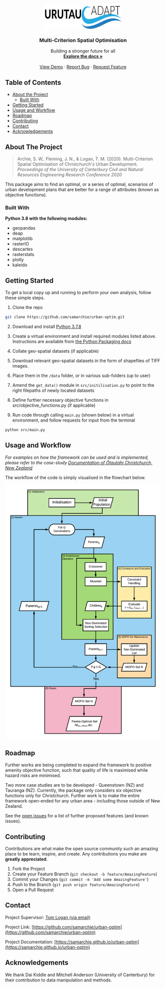 <br />
<p align="center">
  <a href="https://github.com/samarchie/urban-optim">
    <img src="docs/urutau-logo.svg" alt="Logo" width="250" height="80">
  </a>

  <h3 align="center">Multi-Criterion Spatial Optimisation</h3>

  <p align="center">
    Building a stronger future for all
    <br />
    <a href="http://urutau.co.nz/research/spatial_optimization"><strong>Explore the docs »</strong></a>
    <br />
    <br />
    <a href="https://samarchie.github.io/urban-optim">View Demo</a>
    ·
    <a href="https://github.com/samarchie/urban-optim/issues">Report Bug</a>
    ·
    <a href="https://github.com/samarchie/urban-optim/issues">Request Feature</a>
  </p>
</p>



## Table of Contents

* [About the Project](#about-the-project)
  * [Built With](#built-with)
* [Getting Started](#getting-started)
* [Usage and Workflow](#usage-and-workflow)
* [Roadmap](#roadmap)
* [Contributing](#contributing)
* [Contact](#contact)
* [Acknowledgements](#acknowledgements)



## About The Project

> Archie, S. W,. Fleming, J. N., & Logan, T. M. (2020).  Multi-Criterion Spatial Optimisation of Christchurch's Urban Development. *Proceedings of the University of Canterbury Civil and Natural Resources Engineering Research Conference 2020*

This package aims to find an optimal, or a series of optimal, scenarios of urban development plans that are better for a range of attributes (known as objective functions).

### Built With
**Python 3.8 with the following modules:**

* []() geopandas
* []() deap
* []() matplotlib
* []() rasterIO
* []() descartes
* []() rasterstats
* []() plotly
* []() kaleido


## Getting Started

To get a local copy up and running to perform your own analysis, follow these simple steps.

1. Clone the repo
```sh
git clone https://github.com/samarchie/urban-optim.git
```
2. Download and install [Python 3.7.8](https://www.python.org/downloads/release/python-378/)

3. Create a virtual environment and install required modules listed above. Instructions are available from [the Python Packaging docs](https://packaging.python.org/guides/installing-using-pip-and-virtual-environments/)

4. Collate geo-spatial datasets (if applicable)
  1. Download relevant geo-spatial datasets in the form of shapefiles of TIFF images.
  2. Place them in the `/data` folder, or in various sub-folders (up to user)
  2. Amend the `get_data()` module in `src/initilisation.py` to point to the right filepaths of newly located datasets

5. Define further necessary objective functions in src/objective_functions.py (if applicable)

6. Run code through calling `main.py` (shown below) in a virtual environment, and follow requests for input from the terminal
```sh
python src/main.py
```

## Usage and Workflow

_For examples on how the framework can be used and is implemented, please refer to the case-study  [Documentation of Ōtautahi Christchurch, New Zealand](https://samarchie.github.io/urban-optim)_

The workflow of the code is simply visualised in the flowchart below.

![Image](./docs/figs/flowchart.png)


## Roadmap
Further works are being completed to expand the framework to positive amenity objective function, such that quality of life is maximised while hazard risks are minimised.

Two more case studies are to be developed - Queenstown (NZ) and Tauranga (NZ). Currently, the package only considers six objective functions only for Christchurch. Further work is to make the entire framework open-ended for any urban area - including those outside of New Zealand.

See the [open issues](https://github.com/samarchie/urban-optim/issues) for a list of further proposed features (and known issues).


## Contributing

Contributions are what make the open source community such an amazing place to be learn, inspire, and create. Any contributions you make are **greatly appreciated**.

1. Fork the Project
2. Create your Feature Branch (`git checkout -b feature/AmazingFeature`)
3. Commit your Changes (`git commit -m 'Add some AmazingFeature'`)
4. Push to the Branch (`git push origin feature/AmazingFeature`)
5. Open a Pull Request


## Contact

Project Supervisor: [Tom Logan (via email)](mailto:tom.logan@canterbury.ac.nz)

Project Link: [https://github.com/samarchie/urban-optim](https://github.com/samarchie/urban-optim)

Project Documentation: [https://samarchie.github.io/urban-optim](https://samarchie.github.io/urban-optim)


## Acknowledgements

We thank Dai Kiddle and Mitchell Anderson (University
of Canterbury) for their contribution to data manipulation
and methods.
